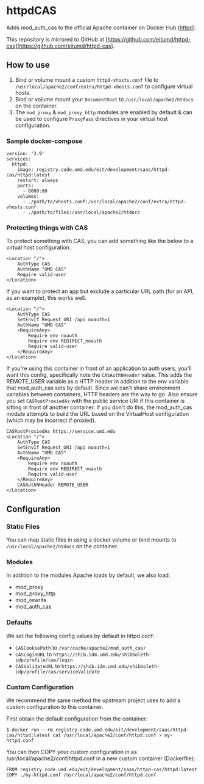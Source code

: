 # httpdCAS

Adds mod_auth_cas to the official Apache container on Docker Hub ([httpd](https://hub.docker.com/_/httpd)).

This repository is mirrored to GitHub at [https://github.com/eitumd/httpd-cas](https://github.com/eitumd/httpd-cas).

## How to use

1. Bind or volume mount a custom `httpd-vhosts.conf` file to `/usr/local/apache2/conf/extra/httpd-vhosts.conf` to configure virtual hosts.
2. Bind or volume mount your `DocumentRoot` to `/usr/local/apache2/htdocs` on the container.
3. The `mod_proxy` & `mod_proxy_http` modules are enabled by default & can be used to configure `ProxyPass` directives in your virtual host configuration.

### Sample docker-compose

```
version: '3.9'
services:
  httpd:
    image: registry.code.umd.edu/eit/development/saas/httpd-cas/httpd:latest
    restart: always
    ports:
      - 8080:80
    volumes:
      - ./path/to/vhosts.conf:/usr/local/apache2/conf/extra/httpd-vhosts.conf
      - ./path/to/files:/usr/local/apache2/htdocs
```

### Protecting things with CAS

To protect something with CAS, you can add something like the below to a virtual host configuration.

```
<Location "/">
    AuthType CAS
    AuthName "UMD CAS"
    Require valid-user
</Location>
```

If you want to protect an app but exclude a particular URL path (for an API, as an example), this works well.

```
<Location "/">
    AuthType CAS
    SetEnvIf Request_URI /api noauth=1
    AuthName "UMD CAS"
    <RequireAny>
        Require env noauth
        Require env REDIRECT_noauth
        Require valid-user
    </RequireAny>
</Location>
```

If you're using this container in front of an application to auth users, you'll want this config, specifically note the `CASAuthNHeader` value. This adds the REMOTE_USER variable as a HTTP header in addition to the env variable that mod_auth_cas sets by default. Since we can't share environment variables between containers, HTTP headers are the way to go. Also ensure you set `CASRootProxiedAs` with the public service URI if this container is sitting in front of another container. If you don't do this, the mod_auth_cas module attempts to build the URL based on the VirtualHost configuration (which may be incorrect if proxied).

```
CASRootProxiedAs https://service.umd.edu
<Location "/">
    AuthType CAS
    SetEnvIf Request_URI /api noauth=1
    AuthName "UMD CAS"
    <RequireAny>
        Require env noauth
        Require env REDIRECT_noauth
        Require valid-user
    </RequireAny>
    CASAuthNHeader REMOTE_USER
</Location>
```

## Configuration

### Static Files

You can map static files in using a docker volume or bind mounts to `/usr/local/apache2/htdocs` on the container.

### Modules

In addition to the modules Apache loads by default, we also load:

* mod_proxy
* mod_proxy_http
* mod_rewrite
* mod_auth_cas

### Defaults

We set the following config values by default in httpd.conf:

* `CASCookiePath` to `/var/cache/apache2/mod_auth_cas/`
* `CASLoginURL` to `https://shib.idm.umd.edu/shibboleth-idp/profile/cas/login`
* `CASValidateURL` to `https://shib.idm.umd.edu/shibboleth-idp/profile/cas/serviceValidate`

### Custom Configuration

We recommend the same method the upstream project uses to add a custom configuration to this container.

First obtain the default configuration from the container:

`$ docker run --rm registry.code.umd.edu/eit/development/saas/httpd-cas/httpd:latest cat /usr/local/apache2/conf/httpd.conf > my-httpd.conf`

You can then COPY your custom configuration in as /usr/local/apache2/conf/httpd.conf in a new custom container (Dockerfile):

```
FROM registry.code.umd.edu/eit/development/saas/httpd-cas/httpd:latest
COPY ./my-httpd.conf /usr/local/apache2/conf/httpd.conf
```
